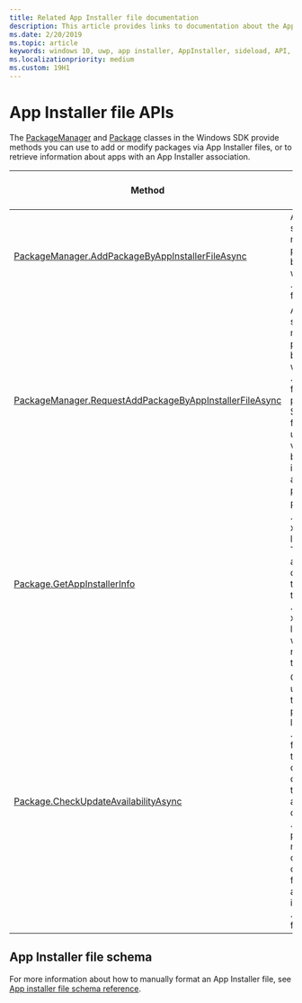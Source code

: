 ```yaml
---
title: Related App Installer file documentation
description: This article provides links to documentation about the App Installer file schema and related APIs provided by the Windows SDK.
ms.date: 2/20/2019
ms.topic: article
keywords: windows 10, uwp, app installer, AppInstaller, sideload, API, XML, schema
ms.localizationpriority: medium
ms.custom: 19H1
---
```


# App Installer file APIs

The [PackageManager](/uwp/api/windows.management.deployment.packagemanager) and [Package](/uwp/api/windows.applicationmodel.package) classes in the Windows SDK provide methods you can use to add or modify packages via App Installer files, or to retrieve information about apps with an App Installer association.

|  Method  |  Description | Minimum supported release |
|----------|--------------|-------------------|
|  [PackageManager.AddPackageByAppInstallerFileAsync](/uwp/api/windows.management.deployment.packagemanager.addpackagebyappinstallerfileasync)  | Allows single or multiple app packages to be installed with an .appinstaller file. | Windows 10 Fall Creators Update (version 1709, build 16299)   |
|  [PackageManager.RequestAddPackageByAppInstallerFileAsync](/uwp/api/windows.management.deployment.packagemanager.requestaddpackagebyappinstallerfileasync)  | Allows single or multiple app packages to be installed with an .appinstaller file. This will perform a SmartScreen filter and user verification before installing the app package(s). | Windows 10 Fall Creators Update (version 1709, build 16299)       |
|  [Package.GetAppInstallerInfo](/uwp/api/windows.applicationmodel.package.getappinstallerinfo)  | Returns the .appinstaller xml file location. This allows app developers to retrieve the .appinstaller xml file location when needed by their app. | Windows 10, version 1809 (build 17763) |
|  [Package.CheckUpdateAvailabilityAsync](/uwp/api/windows.applicationmodel.package.checkupdateavailabilityasync)  | Checks for updates to the main app package listed in the .appinstaller file. It allows the developer to determine if the updates are required due to .appinstaller policy. This method currently only works for applications installed via .appinstaller files. | Windows 10, version 1809 (build 17763) |

## App Installer file schema

For more information about how to manually format an App Installer file, see [App installer file schema reference](/uwp/schemas/appinstallerschema/app-installer-file).